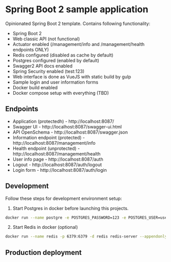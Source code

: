# Spring Boot 2 sample application

Opinionated Spring Boot 2 template.
Contains following functionality:

  * Spring Boot 2 
  * Web classic API (not functional)
  * Actuator enabled (/management/info and /management/health endpoints ONLY)
  * Redis configured (disabled as cache by default)
  * Postgres configured (enabled by default)
  * Swagger2 API docs enabled
  * Spring Security enabled (test:123)
  * Web interface is done as VueJS with static build by gulp
  * Sample login and user information forms
  * Docker build enabled
  * Docker compose setup with everything (TBD)
  
## Endpoints

  * Application (protectedh) - http://localhost:8087/
  * Swagger UI - http://localhost:8087/swagger-ui.html
  * API OpenSchema - http://localhost:8087/swagger.json
  * Information endpoint (protected) - http://localhost:8087/management/info
  * Health endpoint (unprotected) - http://localhost:8087/management/health
  * User info page - http://localhost:8087/auth
  * Logout - http://localhost:8087/auth/logout
  * Login form - http://localhost:8087/auth/login
  
## Development

Follow these steps for development environment setup:

1. Start Postgres in docker before launching this projects.

```bash
docker run --name postgre -e POSTGRES_PASSWORD=123 -e POSTGRES_USER=user -e POSTGRES_DB=test -p 5432:5432 -d postgres
```

2. Start Redis in docker (optional)

```bash
docker run --name redis -p 6379:6379 -d redis redis-server --appendonly yes
```

## Production deployment

